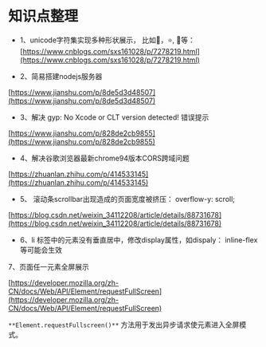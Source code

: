# 知识点整理
+ 1、unicode字符集实现多种形状展示， 比如🧡，⭐️, 🐎等：[https://www.cnblogs.com/sxs161028/p/7278219.html](https://www.cnblogs.com/sxs161028/p/7278219.html)



+ 2、简易搭建nodejs服务器

[https://www.jianshu.com/p/8de5d3d48507](https://www.jianshu.com/p/8de5d3d48507)



+ 3、解决 gyp: No Xcode or CLT version detected! 错误提示

[https://www.jianshu.com/p/828de2cb9855](https://www.jianshu.com/p/828de2cb9855)



+ 4、解决谷歌浏览器最新chrome94版本CORS跨域问题

[https://zhuanlan.zhihu.com/p/414533145](https://zhuanlan.zhihu.com/p/414533145)



+ 5、 滚动条scrollbar出现造成的页面宽度被挤压： overflow-y: scroll;

[https://blog.csdn.net/weixin_34112208/article/details/88731678](https://blog.csdn.net/weixin_34112208/article/details/88731678)



+ 6、li 标签中的元素没有垂直居中，修改display属性，如dispaly： inline-flex等可能会生效





7、页面任一元素全屏展示

[https://developer.mozilla.org/zh-CN/docs/Web/API/Element/requestFullScreen](https://developer.mozilla.org/zh-CN/docs/Web/API/Element/requestFullScreen)

`**Element.requestFullscreen()**` 方法用于发出异步请求使元素进入全屏模式。

